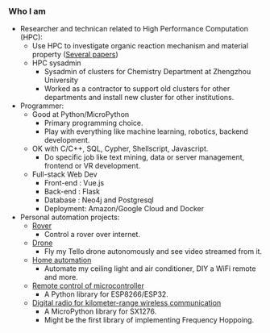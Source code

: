 ### Who I am
* Researcher and technican related to High Performance Computation (HPC): 
  * Use HPC to investigate organic reaction mechanism and material property ([Several papers](https://www.researchgate.net/scientific-contributions/Xiaokang-Guo-2045488309))
  * HPC sysadmin 
    * Sysadmin of clusters for Chemistry Department at Zhengzhou University
    * Worked as a contractor to support old clusters for other departments and install new cluster for other institutions.
* Programmer:
  * Good at Python/MicroPython 
    * Primary programming choice.
    * Play with everything like machine learning, robotics, backend development.
  * OK with C/C++, SQL, Cypher, Shellscript, Javascript.
    * Do specific job like text mining, data or server management, frontend or VR development.
  * Full-stack Web Dev
    * Front-end : Vue.js
    * Back-end  : Flask
    * Database  : Neo4j and Postgresql
    * Deployment: Amazon/Google Cloud and Docker 
* Personal automation projects: 
  * [Rover](https://github.com/xg590/IoT_Rover) 
    * Control a rover over internet.
  * [Drone](https://github.com/xg590/Tello-Python)
    * Fly my Tello drone autonomously and see video streamed from it.
  * [Home automation](https://github.com/xg590/Home_Automation) 
    * Automate my ceiling light and air conditioner, DIY a WiFi remote and more. 
  * [Remote control of microcontroller](https://github.com/xg590/pyWebREPL) 
    * A Python library for ESP8266/ESP32.
  * [Digital radio for kilometer-range wireless communication](https://github.com/xg590/SX1276) 
    * A MicroPython library for SX1276. 
    * Might be the first library of implementing Frequency Hoppoing.
